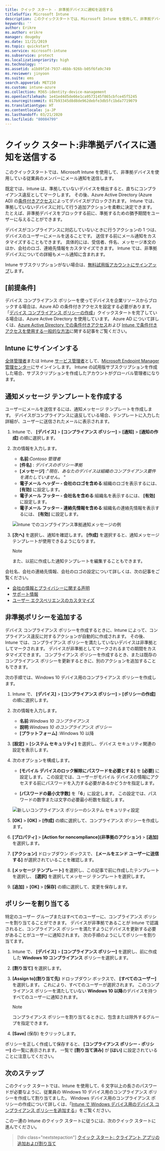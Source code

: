 ```yaml
---
title: クイック スタート - 非準拠デバイスに通知を送信する
titleSuffix: Microsoft Intune
description: このクイックスタートでは、Microsoft Intune を使用して、非準拠デバイスにメール通知を送信します。
keywords: ''
author: Erikre
ms.author: erikre
manager: dougeby
ms.date: 11/21/2019
ms.topic: quickstart
ms.service: microsoft-intune
ms.subservice: protect
ms.localizationpriority: high
ms.technology: ''
ms.assetid: a1b89f2d-7937-46bb-926b-b05f6fa9c749
ms.reviewer: jinyoon
ms.suite: ems
search.appverid: MET150
ms.custom: intune-azure
ms.collection: M365-identity-device-management
ms.openlocfilehash: 1e41ed4d5de66e1ca9573145f865cbfce45f5245
ms.sourcegitcommit: 017b93345d8d8de962debfe3db5fc1bda7719079
ms.translationtype: HT
ms.contentlocale: ja-JP
ms.lasthandoff: 03/21/2020
ms.locfileid: "80084799"
---
```

# <a name="quickstart-send-notifications-to-noncompliant-devices"></a>クイック スタート:非準拠デバイスに通知を送信する

このクイックスタートでは、Microsoft Intune を使用して、非準拠デバイスを使用している従業員のメンバーにメール通知を送信します。

既定では、Intune は、準拠していないデバイスを検出すると、直ちにコンプライアンス違反としてマークします。 その後、Azure Active Directory (Azure AD) の[条件付きアクセス](https://docs.microsoft.com/azure/active-directory/active-directory-conditional-access-azure-portal)によってデバイスがブロックされます。 Intune では、準拠していないデバイスに対して行う追加アクションを柔軟に決定できます。 たとえば、非準拠デバイスをブロックする前に、準拠するための猶予期間をユーザーに与えることができます。

デバイスがコンプライアンスに対応していないときに行うアクションの 1 つは、デバイスのユーザーにメールを送ることです。 送信する前にメール通知をカスタマイズすることもできます。 具体的には、受信者、件名、メッセージ本文のほか、会社のロゴ、連絡先情報をカスタマイズできます。 Intune では、非準拠デバイスについての詳細もメール通知に含まれます。

Intune サブスクリプションがない場合は、[無料試用版アカウントにサインアップ](../fundamentals/free-trial-sign-up.md)します。

## <a name="prerequisites"></a>[前提条件]

デバイス コンプライアンス ポリシーを使ってデバイスを企業リソースからブロックする場合は、Azure AD の条件付きアクセスを設定する必要があります。 「[デバイス コンプライアンス ポリシーの作成](quickstart-set-password-length-android.md)」クイックスタートを完了している場合は、Azure Active Directory を使用しています。 Azure AD について詳しくは、[Azure Active Directory での条件付きアクセス](https://docs.microsoft.com/azure/active-directory/active-directory-conditional-access-azure-portal)および [Intune で条件付きアクセスを使用する一般的な方法](../protect/conditional-access-intune-common-ways-use.md)に関する記事をご覧ください。

## <a name="sign-in-to-intune"></a>Intune にサインインする

[全体管理者](../fundamentals/users-add.md#types-of-administrators)または Intune [サービス管理者](../fundamentals/users-add.md#types-of-administrators)として、[Microsoft Endpoint Manager 管理センター](https://go.microsoft.com/fwlink/?linkid=2109431)にサインインします。 Intune の試用版サブスクリプションを作成した場合、サブスクリプションを作成したアカウントがグローバル管理者になります。

## <a name="create-a-notification-message-template"></a>通知メッセージ テンプレートを作成する

ユーザーにメールを送信するには、通知メッセージ テンプレートを作成します。 デバイスがコンプライアンスに違反している場合、テンプレートに入力した詳細が、ユーザーに送信されたメールに表示されます。

1. Intune で、 **[デバイス]**  >  **[コンプライアンス ポリシー]**  >  **[通知]**  >  **[通知の作成]** の順に選択します。
2. 次の情報を入力します。

   - **名前**:*Contoso 管理者*
   - **[件名]** : *デバイスのポリシー準拠*
   - **[メッセージ]** :"*現在、あなたのデバイスは組織のコンプライアンス要件を満たしていません。* "
   - **電子メール ヘッダー - 会社のロゴを含める**:組織のロゴを表示するには、 **[有効]** に設定します。
   - **電子メール フッター - 会社名を含める**:組織名を表示するには、 **[有効]** に設定します。
   - **電子メール フッター - 連絡先情報を含める**:組織名の連絡先情報を表示するには、 **[有効]** に設定します。

   ![Intune でのコンプライアンス準拠通知メッセージの例](./media/quickstart-send-notification/quickstart-send-notification-01.png)

3. **[次へ]** を選択し、通知を確認します。 **[作成]** を選択すると、通知メッセージ テンプレートが使用できるようになります。

   > [!NOTE]
   > また、以前に作成した通知テンプレートを編集することもできます。

会社名、会社の連絡先情報、会社のロゴの設定について詳しくは、次の記事をご覧ください。

- [会社の情報とプライバシーに関する声明](../apps/company-portal-app.md#configuration)
- [サポート情報](../apps/company-portal-app.md#support-information)
- [ユーザー エクスペリエンスのカスタマイズ](../apps/company-portal-app.md#customizing-the-user-experience)

## <a name="add-a-noncompliance-policy"></a>非準拠ポリシーを追加する

デバイス コンプライアンス ポリシーを作成するときに、Intune によって、コンプライアンス違反に対するアクションが自動的に作成されます。 その後、Intune では、コンプライアンス ポリシーを満たしていないデバイスは非準拠としてマークされます。 デバイスが非準拠としてマークされるまでの期間をカスタマイズできます。 コンプライアンス ポリシーを作成するとき、または既存のコンプライアンス ポリシーを更新するときに、別のアクションを追加することもできます。

次の手順では、Windows 10 デバイス用のコンプライアンス ポリシーを作成します。

1. Intune で、 **[デバイス]**  >  **[コンプライアンス ポリシー]**  >  **[ポリシーの作成]** の順に選択します。

2. 次の情報を入力します。

   - **名前**:*Windows 10 コンプライアンス*
   - **説明**:*Windows 10 のコンプライアンス ポリシー*
   - **[プラットフォーム]** :Windows 10 以降

3. **[設定]**  >  **[システム セキュリティ]** を選択し、デバイス セキュリティ関連の設定を表示します。

4. 次のオプションを構成します。

   - **[モバイル デバイスのロック解除にパスワードを必要とする]** を **[必要]** に設定します。 この設定では、ユーザーがモバイル デバイスの情報にアクセスする前にパスワードを入力する必要があるかどうかを指定します。

   - **[パスワードの最小文字数]** を「**6**」に設定します。 この設定では、パスワードの数字または文字の必要最小桁数を指定します。

   ![新しいコンプライアンス ポリシーのシステム セキュリティ設定](./media/quickstart-send-notification/system-security-settings-01.png)

5. **[OK]**  >  **[OK]**  >  **[作成]** の順に選択して、コンプライアンス ポリシーを作成します。

6. **[プロパティ]**  >  **[Action for noncompliance]\(非準拠のアクション\)**  >  **[追加]** を選択します。

7. **[アクション]** ドロップダウン ボックスで、 **[メールをエンド ユーザーに送信する]** が選択されていることを確認します。

8. **[メッセージ テンプレート]** を選択し、この記事で前に作成したテンプレートを選択し、 **[選択]** を選択してメッセージ テンプレートを選択します。

9. **[追加]**  >  **[OK]**  >  **[保存]** の順に選択して、変更を保存します。

## <a name="assign-the-policy"></a>ポリシーを割り当てる

特定のユーザー グループまたはすべてのユーザーに、コンプライアンス ポリシーを割り当てることができます。 デバイスが非準拠であることが Intune で認識されると、コンプライアンス ポリシーを満たすようにデバイスを更新する必要があることがユーザーに通知されます。 次の手順のようにしてポリシーを割り当てます。

1. Intune で、 **[デバイス]**  >  **[コンプライアンス ポリシー]** を選択し、前に作成した **Windows 10 コンプライアンス** ポリシーを選択します。

2. **[割り当て]** を選択します。

3. **[Assign to]\(割り当て先\)** ドロップダウン ボックスで、 **[すべてのユーザー]** を選択します。 これにより、すべてのユーザーが選択されます。 このコンプライアンス ポリシーを満たしていない **Windows 10 以降**のデバイスを持つすべてのユーザーに通知されます。

    > [!NOTE]
    > コンプライアンス ポリシーを割り当てるときに、包含または除外するグループを指定できます。

4. **[Save]** (保存) をクリックします。

ポリシーを正しく作成して保存すると、 **[コンプライアンス ポリシー - ポリシー]** の一覧に表示されます。 一覧で **[割り当て済み]** が **[はい]** に設定されていることに注意してください。

## <a name="next-steps"></a>次のステップ

このクイック スタートでは、Intune を使用して、6 文字以上の長さのパスワードが必要なように、従業員の Windows 10 デバイス用のコンプライアンス ポリシーを作成して割り当てました。 Windows デバイス用のコンプライアンス ポリシーの作成について詳しくは、「[Intune で Windows デバイス用のデバイス コンプライアンス ポリシーを追加する](compliance-policy-create-windows.md)」をご覧ください。

この一連の Intune のクイック スタートに従うには、次のクイック スタートに進んでください。

> [!div class="nextstepaction"]
> [クイック スタート: クライアント アプリの追加および割り当て](../apps/quickstart-add-assign-app.md)
